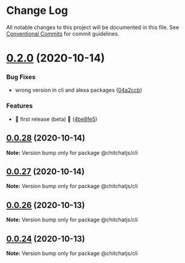 # Change Log

All notable changes to this project will be documented in this file.
See [Conventional Commits](https://conventionalcommits.org) for commit guidelines.

# [0.2.0](https://github.com/kevindra/chitchatjs/compare/@chitchatjs/cli@0.0.28...@chitchatjs/cli@0.2.0) (2020-10-14)


### Bug Fixes

* wrong version in cli and alexa packages ([04a2ccb](https://github.com/kevindra/chitchatjs/commit/04a2ccbfea951739422f135999e515e9c38fbbca))


### Features

* 🎉 first release (beta) 🎉 ([4be8fe5](https://github.com/kevindra/chitchatjs/commit/4be8fe50072d52547d2da83c069f4de3b12ef194))





## [0.0.28](https://github.com/kevindra/chitchatjs/compare/@chitchatjs/cli@0.0.27...@chitchatjs/cli@0.0.28) (2020-10-14)

**Note:** Version bump only for package @chitchatjs/cli





## [0.0.27](https://github.com/kevindra/chitchatjs/compare/@chitchatjs/cli@0.0.26...@chitchatjs/cli@0.0.27) (2020-10-14)

**Note:** Version bump only for package @chitchatjs/cli





## [0.0.26](https://github.com/kevindra/chitchatjs/compare/@chitchatjs/cli@0.0.25...@chitchatjs/cli@0.0.26) (2020-10-13)

**Note:** Version bump only for package @chitchatjs/cli





## [0.0.24](https://github.com/kevindra/chitchatjs/compare/@chitchatjs/cli@0.0.23...@chitchatjs/cli@0.0.24) (2020-10-13)

**Note:** Version bump only for package @chitchatjs/cli
